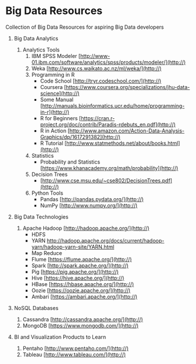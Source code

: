 # Big Data Resources
Collection of Big Data Resources for aspiring Big Data developers

1. Big Data Analytics
	1. Analytics Tools
		1. IBM SPSS Modeler
		[http://www-01.ibm.com/software/analytics/spss/products/modeler/](http://) 
		2. Weka [http://www.cs.waikato.ac.nz/ml/weka/](http://)
		3. Programming in R
			* Code School [http://tryr.codeschool.com/](http://)
			* Coursera [https://www.coursera.org/specializations/jhu-data-science](http://)
			* Some Manual [http://manuals.bioinformatics.ucr.edu/home/programming-in-r](http://)
			* R for Beginners [https://cran.r-project.org/doc/contrib/Paradis-rdebuts_en.pdf](http://)
			* R in Action [http://www.amazon.com/Action-Data-Analysis-Graphics/dp/1617291382](http://)
			* R Tutorial [http://www.statmethods.net/about/books.html](http://)
		4. Statistics
			* Probability and Statistics [https://www.khanacademy.org/math/probability](http://)
		5. Decision Trees
			* [http://www.cse.msu.edu/~cse802/DecisionTrees.pdf](http://)
		6. Python Tools
			* Pandas [http://pandas.pydata.org/](http://)
			* NumPy [http://www.numpy.org/](http://)
		
			
2. Big Data Technologies
	1. Apache Hadoop [http://hadoop.apache.org/](http://)
		* HDFS
		* YARN http://hadoop.apache.org/docs/current/hadoop-yarn/hadoop-yarn-site/YARN.html
		* Map Reduce
		* Flume [https://flume.apache.org/](http://)
		* Spark [http://spark.apache.org/](http://)
		* Pig [https://pig.apache.org/](http://)
		* Hive [https://hive.apache.org/](http://)
		* HBase [https://hbase.apache.org/](http://)
		* Oozie [https://oozie.apache.org/](http://)
		* Ambari [https://ambari.apache.org/](http://)
		
3. NoSQL Databases 
	1. Cassandra [http://cassandra.apache.org/](http://)
	2. MongoDB [https://www.mongodb.com/](http://)

4. BI and Visualization Products to Learn
	1. Pentaho [http://www.pentaho.com/](http://)
	2. Tableau [http://www.tableau.com/](http://)
			